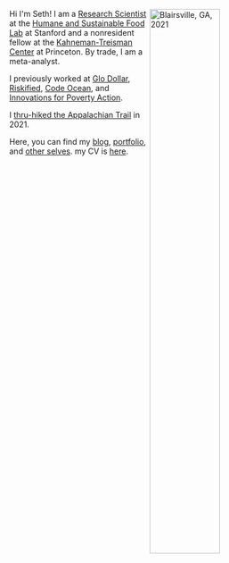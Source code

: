 Hi I'm Seth!  <img align="right" src="/./_index_files/homepage-photos/YHITW-face.JPG" alt="Blairsville, GA, 2021" width="50%" height="50%"/> I am a [Research Scientist](https://profiles.stanford.edu/seth-green?tab=bio) at the [Humane and Sustainable Food Lab](https://www.foodlabstanford.com/) at Stanford and a nonresident fellow at the [Kahneman-Treisman Center](https://behavioralpolicy.princeton.edu) at Princeton. By trade, I am a meta-analyst.

I previously worked at [Glo Dollar](https://www.glodollar.org/), [Riskified](https://www.riskified.com/), [Code Ocean](https://codeocean.com/), and [Innovations for Poverty Action](https://poverty-action.org/).

I [thru-hiked the Appalachian Trail](https://journeys.appalachiantrail.org/issue/spring-summer-2022/traveling-north/) in 2021. 

Here, you can find my [blog](/blog), [portfolio](/portfolio), and [other selves](/other-selves). my CV is [here](https://www.dropbox.com/s/g14078i3nh7q0yp/Seth_Green_CV.pdf?dl=0).